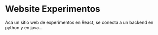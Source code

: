# Website Experimentos
Acá un sitio web de experimentos en React, se conecta a un backend en python y en java...

